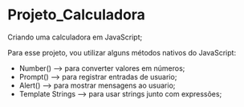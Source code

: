 # Projeto_Calculadora
Criando uma calculadora em JavaScript;

Para esse projeto, vou utilizar alguns métodos nativos do JavaScript:
- Number() --> para converter valores em números;
- Prompt() --> para registrar entradas de usuario;
- Alert() --> para mostrar mensagens ao usuario;
- Template Strings --> para usar strings junto com expressões;

